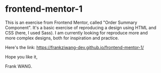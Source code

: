 # frontend-mentor-1
This is an exercise from Frontend Mentor, called "Order Summary Component".
It's a basic exercise of reproducing a design using HTML and CSS (here, I used Sass).
I am currently looking for reproduce more and more complex designs, both for inspiration and practice.

Here's the link:
https://frankziwang-dev.github.io/frontend-mentor-1/

Hope you like it,

Frank WANG.
